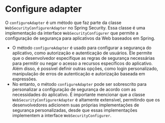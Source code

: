 # Configure adapter

O `configureAdapter` é um método que faz parte da classe `WebSecurityConfigurerAdapter` no Spring Security. Essa classe é uma implementação da interface `WebSecurityConfigurer` que permite a configuração de segurança para aplicativos da Web baseados em Spring.

- O método `configureAdapter` é usado para configurar a segurança do aplicativo, como autorização e autenticação de usuários. Ele permite que o desenvolvedor especifique as regras de segurança necessárias para permitir ou negar o acesso a recursos específicos do aplicativo. Além disso, é possível definir outras opções, como login personalizado, manipulação de erros de autenticação e autorização baseada em expressões.
- No entanto, o método `configureAdapter` pode ser sobrescrito para personalizar a configuração de segurança de acordo com as necessidades do aplicativo. É importante mencionar que a classe `WebSecurityConfigurerAdapter` é altamente extensível, permitindo que os desenvolvedores adicionem suas próprias implementações de segurança personalizadas, desde que essas implementações implementem a interface `WebSecurityConfigurer`.

